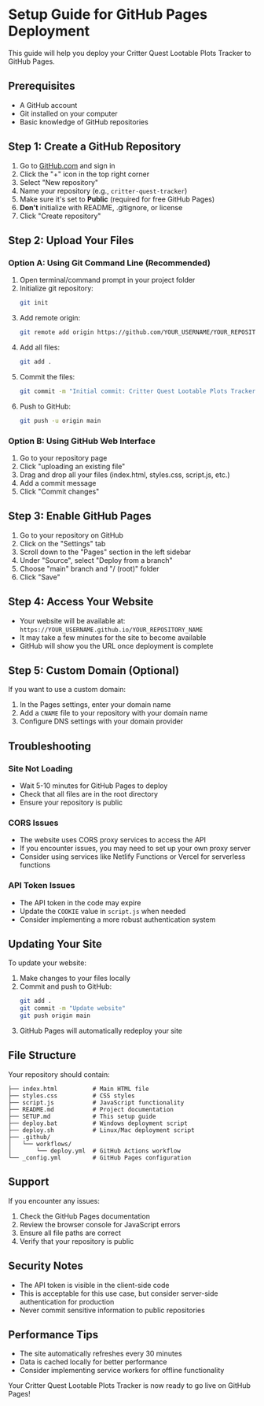 # Setup Guide for GitHub Pages Deployment

This guide will help you deploy your Critter Quest Lootable Plots Tracker to GitHub Pages.

## Prerequisites

- A GitHub account
- Git installed on your computer
- Basic knowledge of GitHub repositories

## Step 1: Create a GitHub Repository

1. Go to [GitHub.com](https://github.com) and sign in
2. Click the "+" icon in the top right corner
3. Select "New repository"
4. Name your repository (e.g., `critter-quest-tracker`)
5. Make sure it's set to **Public** (required for free GitHub Pages)
6. **Don't** initialize with README, .gitignore, or license
7. Click "Create repository"

## Step 2: Upload Your Files

### Option A: Using Git Command Line (Recommended)

1. Open terminal/command prompt in your project folder
2. Initialize git repository:
   ```bash
   git init
   ```
3. Add remote origin:
   ```bash
   git remote add origin https://github.com/YOUR_USERNAME/YOUR_REPOSITORY_NAME.git
   ```
4. Add all files:
   ```bash
   git add .
   ```
5. Commit the files:
   ```bash
   git commit -m "Initial commit: Critter Quest Lootable Plots Tracker"
   ```
6. Push to GitHub:
   ```bash
   git push -u origin main
   ```

### Option B: Using GitHub Web Interface

1. Go to your repository page
2. Click "uploading an existing file"
3. Drag and drop all your files (index.html, styles.css, script.js, etc.)
4. Add a commit message
5. Click "Commit changes"

## Step 3: Enable GitHub Pages

1. Go to your repository on GitHub
2. Click on the "Settings" tab
3. Scroll down to the "Pages" section in the left sidebar
4. Under "Source", select "Deploy from a branch"
5. Choose "main" branch and "/ (root)" folder
6. Click "Save"

## Step 4: Access Your Website

- Your website will be available at: `https://YOUR_USERNAME.github.io/YOUR_REPOSITORY_NAME`
- It may take a few minutes for the site to become available
- GitHub will show you the URL once deployment is complete

## Step 5: Custom Domain (Optional)

If you want to use a custom domain:

1. In the Pages settings, enter your domain name
2. Add a `CNAME` file to your repository with your domain name
3. Configure DNS settings with your domain provider

## Troubleshooting

### Site Not Loading
- Wait 5-10 minutes for GitHub Pages to deploy
- Check that all files are in the root directory
- Ensure your repository is public

### CORS Issues
- The website uses CORS proxy services to access the API
- If you encounter issues, you may need to set up your own proxy server
- Consider using services like Netlify Functions or Vercel for serverless functions

### API Token Issues
- The API token in the code may expire
- Update the `COOKIE` value in `script.js` when needed
- Consider implementing a more robust authentication system

## Updating Your Site

To update your website:

1. Make changes to your files locally
2. Commit and push to GitHub:
   ```bash
   git add .
   git commit -m "Update website"
   git push origin main
   ```
3. GitHub Pages will automatically redeploy your site

## File Structure

Your repository should contain:
```
├── index.html          # Main HTML file
├── styles.css          # CSS styles
├── script.js           # JavaScript functionality
├── README.md           # Project documentation
├── SETUP.md            # This setup guide
├── deploy.bat          # Windows deployment script
├── deploy.sh           # Linux/Mac deployment script
├── .github/
│   └── workflows/
│       └── deploy.yml  # GitHub Actions workflow
└── _config.yml         # GitHub Pages configuration
```

## Support

If you encounter any issues:

1. Check the GitHub Pages documentation
2. Review the browser console for JavaScript errors
3. Ensure all file paths are correct
4. Verify that your repository is public

## Security Notes

- The API token is visible in the client-side code
- This is acceptable for this use case, but consider server-side authentication for production
- Never commit sensitive information to public repositories

## Performance Tips

- The site automatically refreshes every 30 minutes
- Data is cached locally for better performance
- Consider implementing service workers for offline functionality

Your Critter Quest Lootable Plots Tracker is now ready to go live on GitHub Pages!
